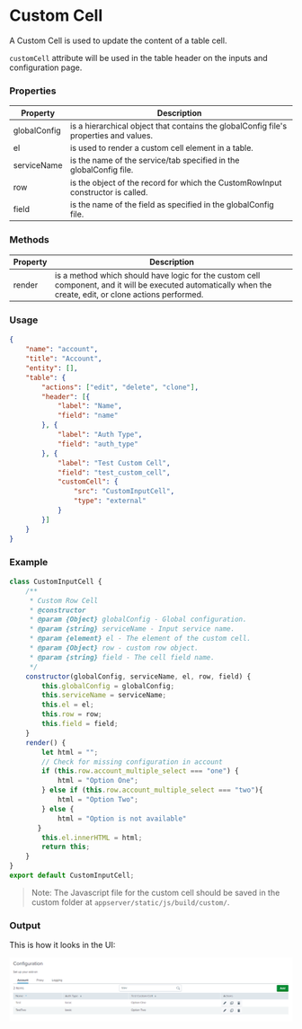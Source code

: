 # Custom Cell

A Custom Cell is used to update the content of a table cell.

`customCell` attribute will be used in the table header on the inputs and configuration page.

### Properties

| Property     | Description                                                                           |
|--------------|---------------------------------------------------------------------------------------|
| globalConfig | is a hierarchical object that contains the globalConfig file's properties and values. |
| el           | is used to render a custom cell element in a table.                                   |
| serviceName  | is the name of the service/tab specified in the globalConfig file.                    |
| row          | is the object of the record for which the CustomRowInput constructor is called.       |
| field        | is the name of the field as specified in the globalConfig file.                       |

### Methods

| Property | Description                                                                                                                                                 |
|----------|-------------------------------------------------------------------------------------------------------------------------------------------------------------|
| render   | is a method which should have logic for the custom cell component, and it will be executed automatically when the create, edit, or clone actions performed. |

### Usage

```json
{
    "name": "account",
    "title": "Account",
    "entity": [],
    "table": {
        "actions": ["edit", "delete", "clone"],
        "header": [{
            "label": "Name",
            "field": "name"
        }, {
            "label": "Auth Type",
            "field": "auth_type"
        }, {
            "label": "Test Custom Cell",
            "field": "test_custom_cell",
            "customCell": {
                "src": "CustomInputCell",
                "type": "external"
            }
        }]
    }
}
```

### Example

```js
class CustomInputCell {
    /**
     * Custom Row Cell
     * @constructor
     * @param {Object} globalConfig - Global configuration.
     * @param {string} serviceName - Input service name.
     * @param {element} el - The element of the custom cell.
     * @param {Object} row - custom row object.
     * @param {string} field - The cell field name.
     */
    constructor(globalConfig, serviceName, el, row, field) {
        this.globalConfig = globalConfig;
        this.serviceName = serviceName;
        this.el = el;
        this.row = row;
        this.field = field;
    }
    render() {
        let html = "";
        // Check for missing configuration in account
        if (this.row.account_multiple_select === "one") {
            html = "Option One";
        } else if (this.row.account_multiple_select === "two"){
            html = "Option Two";
        } else {
            html = "Option is not available"
       }
        this.el.innerHTML = html;
        return this;
    }
}
export default CustomInputCell; 
```

> Note: The Javascript file for the custom cell should be saved in the custom folder at `appserver/static/js/build/custom/`.

### Output

This is how it looks in the UI:

![image](../../images/custom_ui_extensions/custom_Cell_Output.png)
